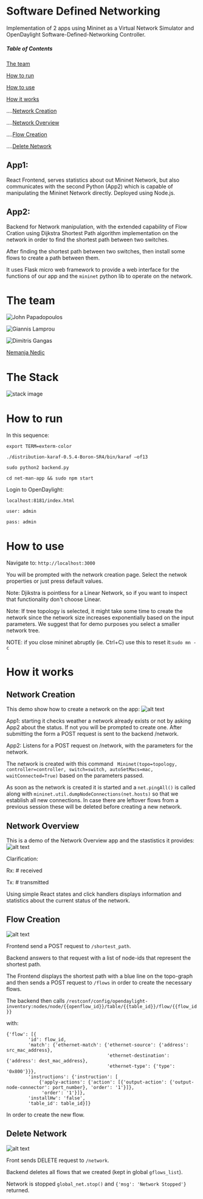 # Software Defined Networking

Implementation of 2 apps using Mininet as a  Virtual Network Simulator and OpenDaylight Software-Defined-Networking Controller.

##### Table of Contents

[The team](#team)  

[How to run](#run)

[How to use](#use)

[How it works](#works)

....[Network Creation](#create)

....[Network Overview](#overview)

....[Flow Creation](#flow)

....[Delete Network](#delete)   

## App1:
React Frontend, serves statistics about out Mininet Network, but also communicates with the second Python (App2) which is capable of manipulating the Mininet Network directly. Deployed using Node.js.

## App2:
Backend for Network manipulation, with the extended capability of Flow Cration using Dijkstra Shortest Path algorithm implementation on the network in order to find the shortest path between two switches.

After finding the shortest path between two switches, then install some flows to create a path between them.

It uses Flask micro web framework to provide a web interface for the functions of our app and the ```mininet``` python lib to operate on the network.

<a name="team"/>

# The team

![John Papadopoulos](https://github.com/jackalakos "John Papadopoulos")

![Giannis Lamprou](https://github.com/jackalakos "Giannis Lamprou")

![Dimitris Gangas](https://github.com/dimitrisgan "Dimitris Gangas")

[Nemanja Nedic](https://www.linkedin.com/in/nemanja-nedic/)


# The Stack

![stack image](https://github.com/YannisLamp/network-management/blob/master/SDN.png "The Stack")

<a name="run"/>

# How to run

In this sequence:

```export TERM=exterm-color```

```./distribution-karaf-0.5.4-Boron-SR4/bin/karaf –of13```

```sudo python2 backend.py```

```cd net-man-app && sudo npm start```

Login to OpenDaylight:

```localhost:8181/index.html```

```user: admin```

```pass: admin```

<a name="use"/>

# How to use

Navigate to: ```http://localhost:3000```

You will be prompted with the network creation page. Select the netwok properties or just press default values.

Note: Djikstra is pointless for a Linear Network, so if you want to inspect that functionality don't choose Linear.

Note: If tree topology is selected, it might take some time to create the network since the network size increases exponentially based on the input parameters. We suggest that for demo purposes you select a smaller network tree.

NOTE: if you close mininet abruptly (ie. Ctrl+C) use this to reset it:```sudo mn -c```




<a name="works"/>

# How it works

<a name="create"/>

## Network Creation

This demo show how to create a network on the app:
![alt text](https://github.com/YannisLamp/network-management/blob/master/create_network.gif "Create Network")

App1: starting it checks weather a network already exists or not by asking App2 about the status. If not you will be prompted to create one. After submitting the form a POST request is sent to the backend /network.

App2: Listens for a POST request on /network, with the parameters for the network.

The network is created with this command ``` Mininet(topo=topology, controller=controller, switch=switch, autoSetMacs=mac, waitConnected=True)``` based on the parameters passed.

As soon as the network is created it is started and a ```net.pingAll()``` is called along with ```mininet.util.dumpNodeConnections(net.hosts)``` so that we establish all new connections. In case there are leftover flows from a previous session these will be deleted before creating a new network.

<a name="overview"/>

## Network Overview

This is a demo of the Network Overview app and the stastistics it provides:
![alt text](https://github.com/YannisLamp/network-management/blob/master/network_overview.gif "Network Overview")

Clarification:

Rx: # received

Tx: # transmitted

Using simple React states and click handlers displays information and statistics about the current status of the network.

<a name="flow"/>

## Flow Creation

![alt text](https://github.com/YannisLamp/network-management/blob/master/create_flow.gif "Shortest Path Between nodes")

Frontend send a POST request to ```/shortest_path```.

Backend answers to that request with a list of node-ids that represent the shortest path.

The Frontend displays the shortest path with a blue line on the topo-graph and then sends a POST request to ```/flows``` in order to create the necessary flows.

The backend then calls ```/restconf/config/opendaylight-inventory:nodes/node/{{openflow_id}}/table/{{table_id}}/flow/{{flow_id}}```

with:

```
{'flow': [{
        'id': flow_id,
        'match': {'ethernet-match': {'ethernet-source': {'address': src_mac_address},
                                     'ethernet-destination': {'address': dest_mac_address},
                                     'ethernet-type': {'type': '0x800'}}},
        'instructions': {'instruction': [
            {'apply-actions': {'action': [{'output-action': {'output-node-connector': port_number}, 'order': '1'}]},
             'order': '1'}]},
        'installHw': 'false',
        'table_id': table_id}]}
```

In order to create the new flow.

<a name="delete"/>

## Delete Network
![alt text](https://github.com/YannisLamp/network-management/blob/master/delete_network.gif "Network delete")

Front sends DELETE request to ```/network```.

Backend deletes all flows that we created (kept in global ```gflows_list```).

Network is stopped ```global_net.stop()``` and ```{'msg': 'Network Stopped'}``` returned.
 


